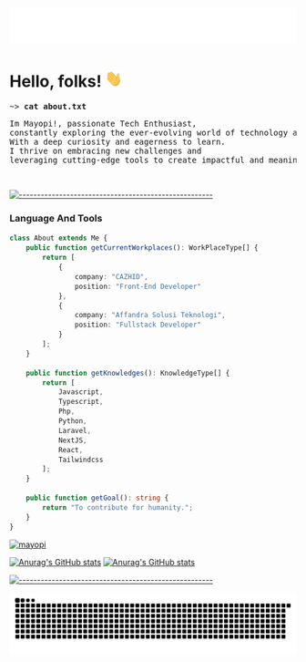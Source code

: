 <h1 align="center">
  <img src="https://raw.githubusercontent.com/mayopi/mayopi/master/name.svg" alt="Marton Lederer" />
</h1>

# Hello, folks! <img src="https://raw.githubusercontent.com/mayopi/mayopi/master/wave.gif" width="30px" height="30px" />

<pre>
~> <strong>cat about.txt</strong>
<p>Im Mayopi!, passionate Tech Enthusiast,<br>constantly exploring the ever-evolving world of technology and seeking innovative solutions.<br>With a deep curiosity and eagerness to learn.<br>I thrive on embracing new challenges and<br>leveraging cutting-edge tools to create impactful and meaningful experiences.</p>
</pre>

[![-----------------------------------------------------](https://raw.githubusercontent.com/andreasbm/readme/master/assets/lines/aqua.png)](https://github.com/BaseMax?tab=repositories)

### Language And Tools

<!-- <img style="width: 35px; height: 35px" src="https://raw.githubusercontent.com/Mayopi/Mayopi/main/assets/language/typescript.svg" /> <img src="https://raw.githubusercontent.com/Mayopi/Mayopi/main/assets/language/javascript.svg" /> -->

```typescript
class About extends Me {
    public function getCurrentWorkplaces(): WorkPlaceType[] {
        return [
            {
                company: "CAZHID",
                position: "Front-End Developer"
            },
            {
                company: "Affandra Solusi Teknologi",
                position: "Fullstack Developer"
            }
        ];
    }

    public function getKnowledges(): KnowledgeType[] {
        return [
            Javascript,
            Typescript,
            Php,
            Python,
            Laravel,
            NextJS,
            React,
            Tailwindcss
        ];
    }

    public function getGoal(): string {
        return "To contribute for humanity.";
    }
}
```

<a href="https://github.com/mayopi?tab=repositories"><img src="https://github-profile-trophy.vercel.app/?username=mayopi&column=8&margin-w=15&margin-h=15" alt="mayopi"></a>

[![Anurag's GitHub stats](https://github-readme-stats.vercel.app/api?username=mayopi&show_icons=true&theme=onedark&show=reviews,discussions_started,discussions_answered,prs_merged,prs_merged_percentage&card_width=1000#gh-dark-mode-only)](https://github.com/anuraghazra/github-readme-stats#gh-dark-mode-only)
[![Anurag's GitHub stats](https://github-readme-stats.vercel.app/api?username=mayopi&show_icons=true&theme=buefy&show=reviews,discussions_started,discussions_answered,prs_merged,prs_merged_percentage&card_width=1000#gh-light-mode-only)](https://github.com/anuraghazra/github-readme-stats#gh-light-mode-only)

[![-----------------------------------------------------](https://raw.githubusercontent.com/andreasbm/readme/master/assets/lines/aqua.png)](https://github.com/BaseMax?tab=repositories)

<div>
  <img alt="snake eating my contributions" src="https://raw.githubusercontent.com/mayopi/mayopi/output/github-contribution-grid-snake-dark.svg" />
  <br/><br/><br/>
</div>
